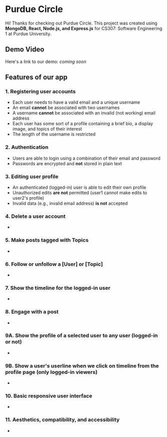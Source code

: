 # Purdue Circle
Hi! Thanks for checking out Purdue Circle. This project was created using **MongoDB, React, Node.js, and Express.js** for CS307: Software Engineering 1 at Purdue University.


## Demo Video
Here's a link to our demo: *coming soon*


## Features of our app
### 1. Registering user accounts
- Each user needs to have a valid email and a unique username
- An email **cannot** be associated with two usernames
- A username **cannot** be associated with an invalid (not working) email address
- Each user has some sort of a profile containing a brief bio, a display image, and topics of their interest
- The length of the username is restricted

### 2. Authentication
- Users are able to login using a combination of their email and password
- Passwords are encrypted and **not** stored in plain text

### 3. Editing user profile
- An authenticated (logged-in) user is able to edit their own profile
- Unauthorized edits **are not** permitted (user1 cannot make edits to user2's profile)
- Invalid data (e.g., invalid email address) **is not** accepted

### 4. Delete a user account
- 

### 5. Make posts tagged with Topics
- 

### 6. Follow or unfollow a [User] or [Topic]
- 

### 7. Show the timeline for the logged-in user
- 

### 8. Engage with a post
- 

### 9A. Show the profile of a selected user to any user (logged-in or not)
- 

### 9B. Show a user's userline when we click on timeline from the profile page (only logged-in viewers)
- 

### 10. Basic responsive user interface
- 

### 11. Aesthetics, compatibility, and accessibility
- 
